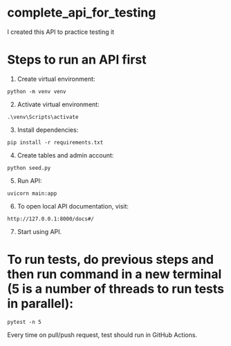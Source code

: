 # complete_api_for_testing
I created this API to practice testing it


# Steps to run an API first
1. Create virtual environment:
```
python -m venv venv
```
2. Activate virtual environment:
```
.\venv\Scripts\activate
```
3. Install dependencies:
```
pip install -r requirements.txt
```
4. Create tables and admin account:
```
python seed.py
```
5. Run API:
```
uvicorn main:app
```
6. To open local API documentation, visit:
```
http://127.0.0.1:8000/docs#/
```
7. Start using API.

# To run tests, do previous steps and then run command in a new terminal (5 is a number of threads to run tests in parallel):
```
pytest -n 5
```


Every time on pull/push request, test should run in GitHub Actions.